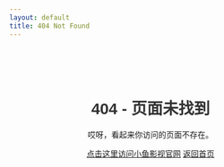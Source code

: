 ```yaml
---
layout: default
title: 404 Not Found
---
```


<!DOCTYPE html>
<html lang="en">
<head>
    <meta charset="UTF-8">
    <title>404 Not Found</title>
    <style>
        body { font-family: Arial, sans-serif; }
        .container { text-align: center; padding: 50px; }
        h1 { color: #333; }
    </style>
</head>
<body>
    <div class="container">
        <h1>404 - 页面未找到</h1>
        <p>哎呀，看起来你访问的页面不存在。</p>
		<a href="https://yf1688.top/1115/" target="_blank">点击这里访问小鱼影视官网</a>
        <a href="/">返回首页</a>
    </div>
</body>
</html>